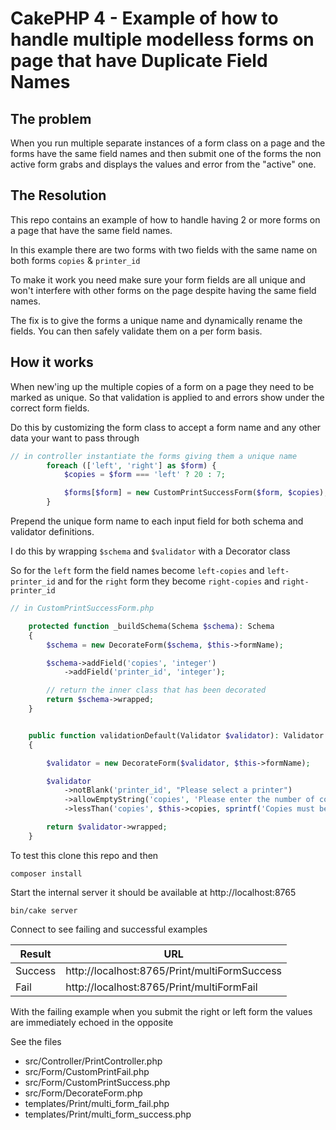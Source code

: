 # CakePHP 4 - Example of how to handle multiple modelless forms on page that have Duplicate Field Names

## The problem
When you run multiple separate instances of a form class on a page and the forms have the same field names and then submit one of the forms the non active form grabs and displays the values and error from the "active" one.


## The Resolution

This repo contains an example of how to handle having 2 or more forms on a page that have the same field names.

In this example there are two forms with two fields with the same name on both forms `copies` & `printer_id`

To make it work you need make sure your form fields are all unique and won't interfere with other forms on the page despite having the same field names. 

The fix is to give the forms a unique name and dynamically rename the fields. You can then safely validate them on a per form basis.

## How it works
When new'ing up the multiple copies of a form on a page they need to be marked as unique. So that validation is applied to and errors show under the correct form fields.

Do this by customizing the form class to accept a form name and any other data your want to pass through

```php
// in controller instantiate the forms giving them a unique name
        foreach (['left', 'right'] as $form) {
            $copies = $form === 'left' ? 20 : 7;

            $forms[$form] = new CustomPrintSuccessForm($form, $copies);
        }
```

Prepend the unique form name to each input field for both schema and validator definitions.  

I do this by wrapping `$schema` and `$validator` with a Decorator class

So for the `left` form the field names become `left-copies` and `left-printer_id` and for the `right` form they become `right-copies` and `right-printer_id`

```php
// in CustomPrintSuccessForm.php

    protected function _buildSchema(Schema $schema): Schema
    {
        $schema = new DecorateForm($schema, $this->formName);

        $schema->addField('copies', 'integer')
            ->addField('printer_id', 'integer');

        // return the inner class that has been decorated
        return $schema->wrapped;
    }


    public function validationDefault(Validator $validator): Validator
    {

        $validator = new DecorateForm($validator, $this->formName);

        $validator
            ->notBlank('printer_id', "Please select a printer")
            ->allowEmptyString('copies', 'Please enter the number of copies you want to print')
            ->lessThan('copies', $this->copies, sprintf('Copies must be less than %d', $this->copies));

        return $validator->wrapped;
    }
```

To test this clone this repo and then

```
composer install
```

Start the internal server it should be available at http://localhost:8765

```
bin/cake server
```

Connect to see failing and successful examples

| Result  | URL                                          |
| ------- | -------------------------------------------- |
| Success | http://localhost:8765/Print/multiFormSuccess |
| Fail    | http://localhost:8765/Print/multiFormFail    |

With the failing example when you submit the right or left form the values are immediately echoed in the opposite

See the files

-   src/Controller/PrintController.php
-   src/Form/CustomPrintFail.php
-   src/Form/CustomPrintSuccess.php
-   src/Form/DecorateForm.php
-   templates/Print/multi_form_fail.php
-   templates/Print/multi_form_success.php
